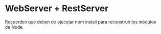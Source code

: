 # WebServer + RestServer

Recuerden que deben de ejecutar npm install para reconstruir los módulos de Node.